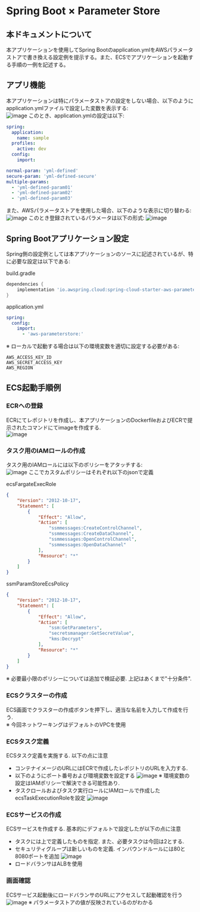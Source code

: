 # Spring Boot × Parameter Store
## 本ドキュメントについて
本アプリケーションを使用してSpring Bootのapplication.ymlをAWSパラメータストアで書き換える設定例を提示する。また、ECSでアプリケーションを起動する手順の一例を記述する。

## アプリ機能
本アプリケーションは特にパラメータストアの設定をしない場合、以下のようにapplication.ymlファイルで設定した変数を表示する:<br>
![image](capture/local_neutral.png)
このとき、application.ymlの設定は以下:
```yml
spring:
  application:
    name: sample
  profiles:
    active: dev
  config:
    import:

normal-param: 'yml-defined'
secure-param: 'yml-defined-secure'
multiple-params:
  - 'yml-defined-param01'
  - 'yml-defined-param02'
  - 'yml-defined-param03'
```

また、AWSパラメータストアを使用した場合、以下のような表示に切り替わる:<br>
![image](capture/local_paramstore.png)
このとき登録されているパラメータは以下の形式:
![image](capture/registered_params_in_paramstore.png)


## Spring Bootアプリケーション設定
Spring側の設定例としては本アプリケーションのソースに記述されているが、特に必要な設定は以下である:<br>

build.gradle
```gradle
dependencies {
	implementation 'io.awspring.cloud:spring-cloud-starter-aws-parameter-store-config:${version}'
}
```
application.yml
```yml
spring:
  config:
    import:
      - 'aws-parameterstore:'
```
※ ローカルで起動する場合は以下の環境変数を適切に設定する必要がある:<br>
```
AWS_ACCESS_KEY_ID
AWS_SECRET_ACCESS_KEY
AWS_REGION
```

## ECS起動手順例
### ECRへの登録
ECRにてレポジトリを作成し、本アプリケーションのDockerfileおよびECRで提示されたコマンドにてimageを作成する.<br>
![image](capture/ecr_push_command.png)

### タスク用のIAMロールの作成
タスク用のIAMロールには以下のポリシーをアタッチする:<br>
![image](capture/ecs_task_role.png)
ここでカスタムポリシーはそれぞれ以下のjsonで定義

ecsFargateExecRole
```json
{
    "Version": "2012-10-17",
    "Statement": [
        {
            "Effect": "Allow",
            "Action": [
                "ssmmessages:CreateControlChannel",
                "ssmmessages:CreateDataChannel",
                "ssmmessages:OpenControlChannel",
                "ssmmessages:OpenDataChannel"
            ],
            "Resource": "*"
        }
    ]
}
```

ssmParamStoreEcsPolicy
```json
{
    "Version": "2012-10-17",
    "Statement": [
        {
            "Effect": "Allow",
            "Action": [
                "ssm:GetParameters",
                "secretsmanager:GetSecretValue",
                "kms:Decrypt"
            ],
            "Resource": "*"
        }
    ]
}
```
※ 必要最小限のポリシーについては追加で検証必要. 上記はあくまで"十分条件".

### ECSクラスターの作成
ECS画面でクラスターの作成ボタンを押下し、適当な名前を入力して作成を行う.<br>
※ 今回ネットワーキングはデフォルトのVPCを使用

### ECSタスク定義
ECSタスク定義を実施する. 以下の点に注意
- コンテナイメージのURLにはECRで作成したレポジトリのURLを入力する.
- 以下のようにポート番号および環境変数を設定する
![image](capture/ecs_task_definition1.png)
※ 環境変数の設定はIAMポリシーで解決できる可能性あり.
- タスクロールおよびタスク実行ロールにIAMロールで作成したecsTaskExecutionRoleを設定
![image](capture/ecs_task_definition2.png)

### ECSサービスの作成
ECSサービスを作成する. 基本的にデフォルトで設定したが以下の点に注意
- タスクには上で定義したものを指定. また、必要タスクは今回は2とする.
- セキュリティグループは新しいものを定義. インバウンドルールには80と8080ポートを追加
![image](capture/ecs_security_group.png)
- ロードバランサはALBを使用

### 画面確認
ECSサービス起動後にロードバランサのURLにアクセスして起動確認を行う<br>
![image](capture/ecs_access.png)
※ パラメータストアの値が反映されているのがわかる
